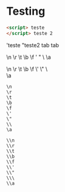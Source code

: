 # Testing

```html
<script> teste
</script> teste 2
```

'teste
"teste2
    tab    tab  

\n
\r
\t
\b
\f
\'
\"
\\
\a

\\n
\\r
\\t
\\b
\\f
\\'
\\"
\\\
\\a

```
\n
\r
\t
\b
\f
\'
\"
\\
\a

\\n
\\r
\\t
\\b
\\f
\\'
\\"
\\\
\\a
```
